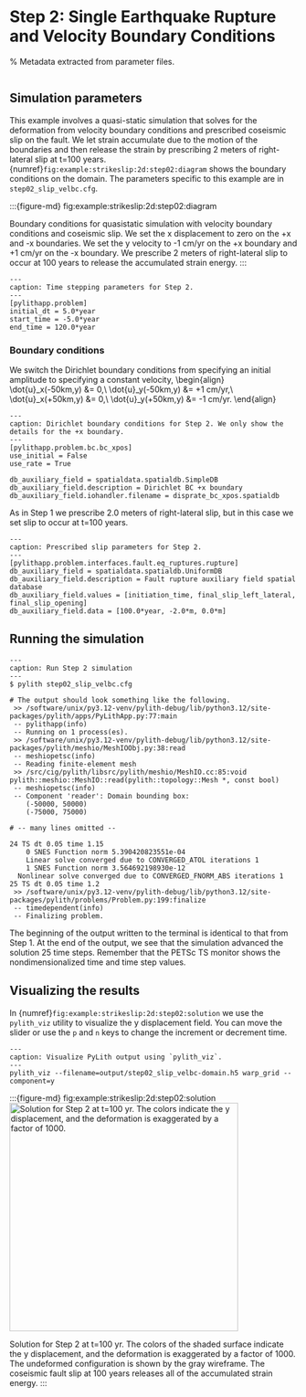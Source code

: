 # Step 2: Single Earthquake Rupture and Velocity Boundary Conditions

% Metadata extracted from parameter files.
```{include} step02_slip_velbc-synopsis.md
```

## Simulation parameters

This example involves a quasi-static simulation that solves for the deformation from velocity boundary conditions and prescribed coseismic slip on the fault.
We let strain accumulate due to the motion of the boundaries and then release the strain by prescribing 2 meters of right-lateral slip at t=100 years.
{numref}`fig:example:strikeslip:2d:step02:diagram` shows the boundary conditions on the domain.
The parameters specific to this example are in `step02_slip_velbc.cfg`.

:::{figure-md} fig:example:strikeslip:2d:step02:diagram
<img src="figs/step02-diagram.*" alt="" scale="75%">

Boundary conditions for quasistatic simulation with velocity boundary conditions and coseismic slip.
We set the x displacement to zero on the +x and -x boundaries.
We set the y velocity to -1 cm/yr on the +x boundary and +1 cm/yr on the -x boundary.
We prescribe 2 meters of right-lateral slip to occur at 100 years to release the accumulated strain energy.
:::

```{code-block} cfg
---
caption: Time stepping parameters for Step 2.
---
[pylithapp.problem]
initial_dt = 5.0*year
start_time = -5.0*year
end_time = 120.0*year
```

### Boundary conditions

We switch the Dirichlet boundary conditions from specifying an initial amplitude to specifying a constant velocity,
\begin{align}
\dot{u}_x(-50km,y) &= 0,\\
\dot{u}_y(-50km,y) &= +1 cm/yr,\\
\dot{u}_x(+50km,y) &= 0,\\
\dot{u}_y(+50km,y) &= -1 cm/yr.
\end{align}

```{code-block} cfg
---
caption: Dirichlet boundary conditions for Step 2. We only show the details for the +x boundary.
---
[pylithapp.problem.bc.bc_xpos]
use_initial = False
use_rate = True

db_auxiliary_field = spatialdata.spatialdb.SimpleDB
db_auxiliary_field.description = Dirichlet BC +x boundary
db_auxiliary_field.iohandler.filename = disprate_bc_xpos.spatialdb
```

As in Step 1 we prescribe 2.0 meters of right-lateral slip, but in this case we set slip to occur at t=100 years.

```{code-block} cfg
---
caption: Prescribed slip parameters for Step 2.
---
[pylithapp.problem.interfaces.fault.eq_ruptures.rupture]
db_auxiliary_field = spatialdata.spatialdb.UniformDB
db_auxiliary_field.description = Fault rupture auxiliary field spatial database
db_auxiliary_field.values = [initiation_time, final_slip_left_lateral, final_slip_opening]
db_auxiliary_field.data = [100.0*year, -2.0*m, 0.0*m]
```

## Running the simulation

```{code-block} console
---
caption: Run Step 2 simulation
---
$ pylith step02_slip_velbc.cfg

# The output should look something like the following.
 >> /software/unix/py3.12-venv/pylith-debug/lib/python3.12/site-packages/pylith/apps/PyLithApp.py:77:main
 -- pylithapp(info)
 -- Running on 1 process(es).
 >> /software/unix/py3.12-venv/pylith-debug/lib/python3.12/site-packages/pylith/meshio/MeshIOObj.py:38:read
 -- meshiopetsc(info)
 -- Reading finite-element mesh
 >> /src/cig/pylith/libsrc/pylith/meshio/MeshIO.cc:85:void pylith::meshio::MeshIO::read(pylith::topology::Mesh *, const bool)
 -- meshiopetsc(info)
 -- Component 'reader': Domain bounding box:
    (-50000, 50000)
    (-75000, 75000)

# -- many lines omitted --

24 TS dt 0.05 time 1.15
    0 SNES Function norm 5.390420823551e-04
    Linear solve converged due to CONVERGED_ATOL iterations 1
    1 SNES Function norm 3.564692198930e-12
  Nonlinear solve converged due to CONVERGED_FNORM_ABS iterations 1
25 TS dt 0.05 time 1.2
 >> /software/unix/py3.12-venv/pylith-debug/lib/python3.12/site-packages/pylith/problems/Problem.py:199:finalize
 -- timedependent(info)
 -- Finalizing problem.
```

The beginning of the output written to the terminal is identical to that from Step 1.
At the end of the output, we see that the simulation advanced the solution 25 time steps.
Remember that the PETSc TS monitor shows the nondimensionalized time and time step values.

## Visualizing the results

In {numref}`fig:example:strikeslip:2d:step02:solution` we use the `pylith_viz` utility to visualize the y displacement field.
You can move the slider or use the `p` and `n` keys to change the increment or decrement time.

```{code-block} console
---
caption: Visualize PyLith output using `pylith_viz`.
---
pylith_viz --filename=output/step02_slip_velbc-domain.h5 warp_grid --component=y
```

:::{figure-md} fig:example:strikeslip:2d:step02:solution
<img src="figs/step02-solution.*" alt="Solution for Step 2 at t=100 yr. The colors indicate the y displacement, and the deformation is exaggerated by a factor of 1000." width="400px"/>

Solution for Step 2 at t=100 yr.
The colors of the shaded surface indicate the y displacement, and the deformation is exaggerated by a factor of 1000.
The undeformed configuration is shown by the gray wireframe.
The coseismic fault slip at 100 years releases all of the accumulated strain energy.
:::
